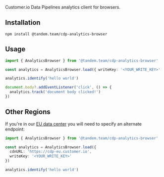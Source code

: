 Customer.io Data Pipelines analytics client for browsers.

## Installation

```
npm install @tandem.team/cdp-analytics-browser
```

## Usage

```ts
import { AnalyticsBrowser } from '@tandem.team/cdp-analytics-browser'

const analytics = AnalyticsBrowser.load({ writeKey: '<YOUR_WRITE_KEY>' })

analytics.identify('hello world')

document.body?.addEventListener('click', () => {
  analytics.track('document body clicked!')
})
```

## Other Regions

If you're in our [EU data center](https://customer.io/docs/accounts-and-workspaces/data-centers/) you will need to specify an alternate endpoint:

```ts
import { AnalyticsBrowser } from '@tandem.team/cdp-analytics-browser'

const analytics = AnalyticsBrowser.load({
  cdnURL: 'https://cdp-eu.customer.io',
  writeKey: '<YOUR_WRITE_KEY>'
})

analytics.identify('hello world')
```
